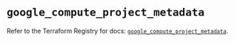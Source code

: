 # `google_compute_project_metadata`

Refer to the Terraform Registry for docs: [`google_compute_project_metadata`](https://registry.terraform.io/providers/hashicorp/google/5.39.1/docs/resources/compute_project_metadata).
